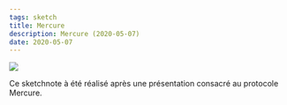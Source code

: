 ```yaml
---
tags: sketch
title: Mercure
description: Mercure (2020-05-07)
date: 2020-05-07
---
```


![](12_Mercure_2020-05-07.jpg) 

<p>
    Ce sketchnote à été réalisé après une présentation consacré au protocole Mercure.
</p>